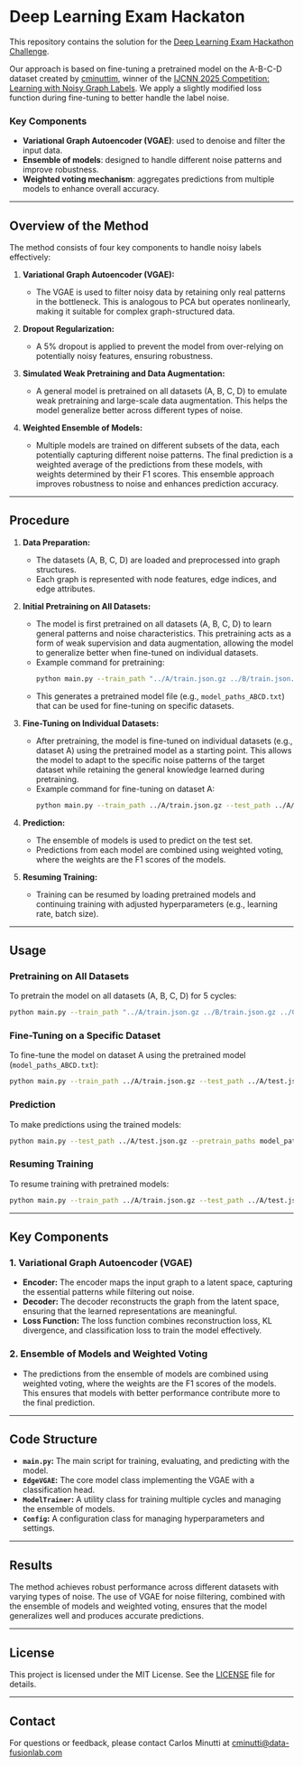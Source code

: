 # Deep Learning Exam Hackaton


This repository contains the solution for the [Deep Learning Exam Hackathon Challenge](https://huggingface.co/spaces/examhackaton/GraphClassificationNoisyLabels).

Our approach is based on fine-tuning a pretrained model on the A-B-C-D dataset created by [cminuttim](https://github.com/cminuttim/), winner of the [IJCNN 2025 Competition: Learning with Noisy Graph Labels](https://sites.google.com/view/learning-with-noisy-graph-labe?usp=sharing). We apply a slightly modified loss function during fine-tuning to better handle the label noise.

### Key Components

- **Variational Graph Autoencoder (VGAE)**: used to denoise and filter the input data.
- **Ensemble of models**: designed to handle different noise patterns and improve robustness.
- **Weighted voting mechanism**: aggregates predictions from multiple models to enhance overall accuracy.


---

## Overview of the Method

The method consists of four key components to handle noisy labels effectively:

1. **Variational Graph Autoencoder (VGAE):**
   - The VGAE is used to filter noisy data by retaining only real patterns in the bottleneck. This is analogous to PCA but operates nonlinearly, making it suitable for complex graph-structured data.

2. **Dropout Regularization:**
   - A 5% dropout is applied to prevent the model from over-relying on potentially noisy features, ensuring robustness.

3. **Simulated Weak Pretraining and Data Augmentation:**
   - A general model is pretrained on all datasets (A, B, C, D) to emulate weak pretraining and large-scale data augmentation. This helps the model generalize better across different types of noise.

4. **Weighted Ensemble of Models:**
   - Multiple models are trained on different subsets of the data, each potentially capturing different noise patterns. The final prediction is a weighted average of the predictions from these models, with weights determined by their F1 scores. This ensemble approach improves robustness to noise and enhances prediction accuracy.

---

## Procedure

1. **Data Preparation:**
   - The datasets (A, B, C, D) are loaded and preprocessed into graph structures.
   - Each graph is represented with node features, edge indices, and edge attributes.

2. **Initial Pretraining on All Datasets:**
   - The model is first pretrained on all datasets (A, B, C, D) to learn general patterns and noise characteristics. This pretraining acts as a form of weak supervision and data augmentation, allowing the model to generalize better when fine-tuned on individual datasets.
   - Example command for pretraining:
     ```bash
     python main.py --train_path "../A/train.json.gz ../B/train.json.gz ../C/train.json.gz ../D/train.json.gz" --num_cycles 5
     ```
   - This generates a pretrained model file (e.g., `model_paths_ABCD.txt`) that can be used for fine-tuning on specific datasets.

3. **Fine-Tuning on Individual Datasets:**
   - After pretraining, the model is fine-tuned on individual datasets (e.g., dataset A) using the pretrained model as a starting point. This allows the model to adapt to the specific noise patterns of the target dataset while retaining the general knowledge learned during pretraining.
   - Example command for fine-tuning on dataset A:
     ```bash
     python main.py --train_path ../A/train.json.gz --test_path ../A/test.json.gz --num_cycles 5 --pretrain_paths model_paths_ABCD.txt
     ```

4. **Prediction:**
   - The ensemble of models is used to predict on the test set.
   - Predictions from each model are combined using weighted voting, where the weights are the F1 scores of the models.

5. **Resuming Training:**
   - Training can be resumed by loading pretrained models and continuing training with adjusted hyperparameters (e.g., learning rate, batch size).

---

## Usage

### Pretraining on All Datasets
To pretrain the model on all datasets (A, B, C, D) for 5 cycles:
```bash
python main.py --train_path "../A/train.json.gz ../B/train.json.gz ../C/train.json.gz ../D/train.json.gz" --num_cycles 5
```

### Fine-Tuning on a Specific Dataset
To fine-tune the model on dataset A using the pretrained model (`model_paths_ABCD.txt`):
```bash
python main.py --train_path ../A/train.json.gz --test_path ../A/test.json.gz --num_cycles 5 --pretrain_paths model_paths_ABCD.txt
```

### Prediction
To make predictions using the trained models:
```bash
python main.py --test_path ../A/test.json.gz --pretrain_paths model_paths_A.txt
```

### Resuming Training
To resume training with pretrained models:
```bash
python main.py --train_path ../A/train.json.gz --test_path ../A/test.json.gz --num_cycles 5 --pretrain_paths model_paths_A.txt
```

---

## Key Components

### 1. Variational Graph Autoencoder (VGAE)
- **Encoder:** The encoder maps the input graph to a latent space, capturing the essential patterns while filtering out noise.
- **Decoder:** The decoder reconstructs the graph from the latent space, ensuring that the learned representations are meaningful.
- **Loss Function:** The loss function combines reconstruction loss, KL divergence, and classification loss to train the model effectively.

### 2. Ensemble of Models and Weighted Voting
- The predictions from the ensemble of models are combined using weighted voting, where the weights are the F1 scores of the models. This ensures that models with better performance contribute more to the final prediction.

---

## Code Structure

- **`main.py`:** The main script for training, evaluating, and predicting with the model.
- **`EdgeVGAE`:** The core model class implementing the VGAE with a classification head.
- **`ModelTrainer`:** A utility class for training multiple cycles and managing the ensemble of models.
- **`Config`:** A configuration class for managing hyperparameters and settings.

---

## Results

The method achieves robust performance across different datasets with varying types of noise. The use of VGAE for noise filtering, combined with the ensemble of models and weighted voting, ensures that the model generalizes well and produces accurate predictions.

---

## License

This project is licensed under the MIT License. See the [LICENSE](LICENSE) file for details.

---

## Contact

For questions or feedback, please contact Carlos Minutti at cminutti@data-fusionlab.com
